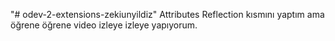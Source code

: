 "# odev-2-extensions-zekiunyildiz" 
Attributes Reflection kısmını yaptım ama öğrene öğrene video izleye izleye yapıyorum. 
